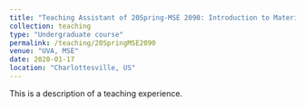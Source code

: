 ```yaml
---
title: "Teaching Assistant of 20Spring-MSE 2090: Introduction to Materials Science"
collection: teaching
type: "Undergraduate course"
permalink: /teaching/20SpringMSE2090
venue: "UVA, MSE"
date: 2020-01-17
location: "Charlottesville, US"
---
```


This is a description of a teaching experience. 
